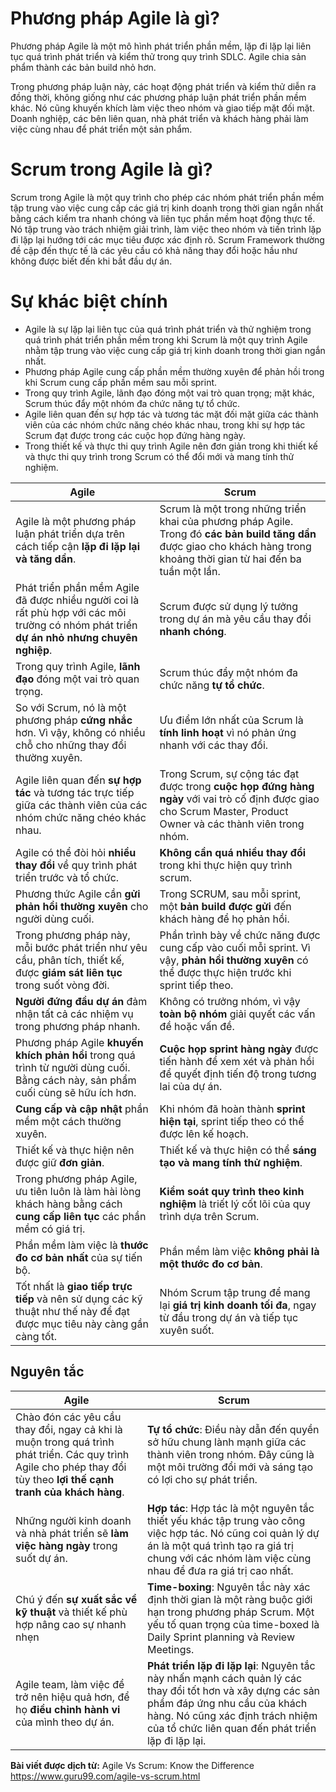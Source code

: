 # Phương pháp Agile là gì?
Phương pháp Agile là một mô hình phát triển phần mềm, lặp đi lặp lại liên tục quá trình phát triển và kiểm thử trong quy trình SDLC. Agile chia sản phẩm thành các bản build nhỏ hơn.

Trong phương pháp luận này, các hoạt động phát triển và kiểm thử diễn ra đồng thời, không giống như các phương pháp luận phát triển phần mềm khác. Nó cũng khuyến khích làm việc theo nhóm và giao tiếp mặt đối mặt. Doanh nghiệp, các bên liên quan, nhà phát triển và khách hàng phải làm việc cùng nhau để phát triển một sản phẩm.

# Scrum trong Agile là gì?
Scrum trong Agile là một quy trình cho phép các nhóm phát triển phần mềm tập trung vào việc cung cấp các giá trị kinh doanh trong thời gian ngắn nhất bằng cách kiểm tra nhanh chóng và liên tục phần mềm hoạt động thực tế. Nó tập trung vào trách nhiệm giải trình, làm việc theo nhóm và tiến trình lặp đi lặp lại hướng tới các mục tiêu được xác định rõ. Scrum Framework thường đề cập đến thực tế là các yêu cầu có khả năng thay đổi hoặc hầu như không được biết đến khi bắt đầu dự án.

# Sự khác biệt chính
* Agile là sự lặp lại liên tục của quá trình phát triển và thử nghiệm trong quá trình phát triển phần mềm trong khi Scrum là một quy trình Agile nhằm tập trung vào việc cung cấp giá trị kinh doanh trong thời gian ngắn nhất.
* Phương pháp Agile cung cấp phần mềm thường xuyên để phản hồi trong khi Scrum cung cấp phần mềm sau mỗi sprint.
* Trong quy trình Agile, lãnh đạo đóng một vai trò quan trọng; mặt khác, Scrum thúc đẩy một nhóm đa chức năng tự tổ chức.
* Agile liên quan đến sự hợp tác và tương tác mặt đối mặt giữa các thành viên của các nhóm chức năng chéo khác nhau, trong khi sự hợp tác Scrum đạt được trong các cuộc họp đứng hàng ngày.
* Trong thiết kế và thực thi quy trình Agile nên đơn giản trong khi thiết kế và thực thi quy trình trong Scrum có thể đổi mới và mang tính thử nghiệm.


| Agile | Scrum |
| -------- | -------- | 
| Agile là một phương pháp luận phát triển dựa trên cách tiếp cận **lặp đi lặp lại và tăng dần**.     | Scrum là một trong những triển khai của phương pháp Agile. Trong đó **các bản build tăng dần** được giao cho khách hàng trong khoảng thời gian từ hai đến ba tuần một lần.     | 
| Phát triển phần mềm Agile đã được nhiều người coi là rất phù hợp với các môi trường có nhóm phát triển **dự án nhỏ nhưng chuyên nghiệp**. | Scrum được sử dụng lý tưởng trong dự án mà yêu cầu thay đổi **nhanh chóng**. | 
| Trong quy trình Agile, **lãnh đạo** đóng một vai trò quan trọng. | Scrum thúc đẩy một nhóm đa chức năng **tự tổ chức**. | 
| So với Scrum, nó là một phương pháp **cứng nhắc** hơn. Vì vậy, không có nhiều chỗ cho những thay đổi thường xuyên. | Ưu điểm lớn nhất của Scrum là **tính linh hoạt** vì nó phản ứng nhanh với các thay đổi. | 
| Agile liên quan đến **sự hợp tác** và tương tác trực tiếp giữa các thành viên của các nhóm chức năng chéo khác nhau. | Trong Scrum, sự cộng tác đạt được trong **cuộc họp đứng hàng ngày** với vai trò cố định được giao cho Scrum Master, Product Owner và các thành viên trong nhóm. | 
| Agile có thể đòi hỏi **nhiều thay đổi** về quy trình phát triển trước và tổ chức. | **Không cần quá nhiều thay đổi** trong khi thực hiện quy trình scrum. | 
| Phương thức Agile cần **gửi phản hồi thường xuyên** cho người dùng cuối. | Trong SCRUM, sau mỗi sprint, một **bản build được gửi** đến khách hàng để họ phản hồi. | 
| Trong phương pháp này, mỗi bước phát triển như yêu cầu, phân tích, thiết kế, được **giám sát liên tục** trong suốt vòng đời. | Phần trình bày về chức năng được cung cấp vào cuối mỗi sprint. Vì vậy, **phản hồi thường xuyên** có thể được thực hiện trước khi sprint tiếp theo. | 
| **Người đứng đầu dự án** đảm nhận tất cả các nhiệm vụ trong phương pháp nhanh. | Không có trưởng nhóm, vì vậy **toàn bộ nhóm** giải quyết các vấn đề hoặc vấn đề. | 
| Phương pháp Agile **khuyến khích phản hồi** trong quá trình từ người dùng cuối. Bằng cách này, sản phẩm cuối cùng sẽ hữu ích hơn. | **Cuộc họp sprint hàng ngày** được tiến hành để xem xét và phản hồi để quyết định tiến độ trong tương lai của dự án. | 
| **Cung cấp và cập nhật** phần mềm một cách thường xuyên. | Khi nhóm đã hoàn thành **sprint hiện tại**, sprint tiếp theo có thể được lên kế hoạch. | 
| Thiết kế và thực hiện nên được giữ **đơn giản**. | Thiết kế và thực hiện có thể **sáng tạo và mang tính thử nghiệm**. | 
| Trong phương pháp Agile, ưu tiên luôn là làm hài lòng khách hàng bằng cách **cung cấp liên tục** các phần mềm có giá trị. | **Kiểm soát quy trình theo kinh nghiệm** là triết lý cốt lõi của quy trình dựa trên Scrum. | 
| Phần mềm làm việc là **thước đo cơ bản nhất** của sự tiến bộ. | Phần mềm làm việc **không phải là một thước đo cơ bản**. | 
| Tốt nhất là **giao tiếp trực tiếp** và nên sử dụng các kỹ thuật như thế này để đạt được mục tiêu này càng gần càng tốt. | Nhóm Scrum tập trung để mang lại **giá trị kinh doanh tối đa**, ngay từ đầu trong dự án và tiếp tục xuyên suốt. | 

## Nguyên tắc

| Agile | Scrum | 
| -------- | -------- | 
| Chào đón các yêu cầu thay đổi, ngay cả khi là muộn trong quá trình phát triển. Các quy trình Agile cho phép thay đổi tùy theo **lợi thế cạnh tranh của khách hàng**. | **Tự tổ chức**: Điều này dẫn đến quyền sở hữu chung lành mạnh giữa các thành viên trong nhóm. Đây cũng là một môi trường đổi mới và sáng tạo có lợi cho sự phát triển. | 
| Những người kinh doanh và nhà phát triển sẽ **làm việc hàng ngày** trong suốt dự án. | **Hợp tác**: Hợp tác là một nguyên tắc thiết yếu khác tập trung vào công việc hợp tác. Nó cũng coi quản lý dự án là một quá trình tạo ra giá trị chung với các nhóm làm việc cùng nhau để đưa ra giá trị cao nhất. | 
| Chú ý đến **sự xuất sắc về kỹ thuật** và thiết kế phù hợp nâng cao sự nhanh nhẹn | **Time-boxing**: Nguyên tắc này xác định thời gian là một ràng buộc giới hạn trong phương pháp Scrum. Một yếu tố quan trọng của time-boxed là Daily Sprint planning và Review Meetings. | 
| Agile team, làm việc để trở nên hiệu quả hơn, để họ **điều chỉnh hành vi** của mình theo dự án. | **Phát triển lặp đi lặp lại**: Nguyên tắc này nhấn mạnh cách quản lý các thay đổi tốt hơn và xây dựng các sản phẩm đáp ứng nhu cầu của khách hàng. Nó cũng xác định trách nhiệm của tổ chức liên quan đến phát triển lặp đi lặp lại. |


 **Bài viết được dịch từ:** 
Agile Vs Scrum: Know the Difference
https://www.guru99.com/agile-vs-scrum.html